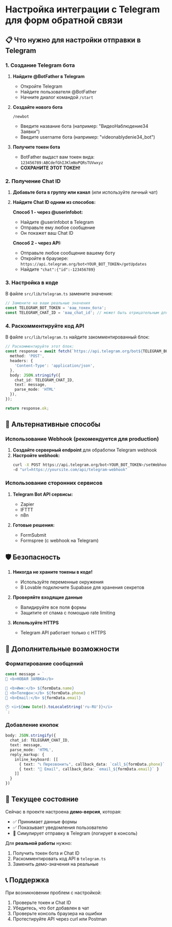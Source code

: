 # Настройка интеграции с Telegram для форм обратной связи

## 📋 Что нужно для настройки отправки в Telegram

### 1. Создание Telegram бота

1. **Найдите @BotFather в Telegram**
   - Откройте Telegram
   - Найдите пользователя @BotFather
   - Начните диалог командой `/start`

2. **Создайте нового бота**
   ```
   /newbot
   ```
   - Введите название бота (например: "ВидеоНаблюдение34 Заявки")
   - Введите username бота (например: "videonablydenie34_bot")

3. **Получите токен бота**
   - BotFather выдаст вам токен вида: `123456789:ABCdefGhIJKlmNoPQRsTUVwxyz`
   - **СОХРАНИТЕ ЭТОТ ТОКЕН!**

### 2. Получение Chat ID

1. **Добавьте бота в группу или канал** (или используйте личный чат)

2. **Найдите Chat ID одним из способов:**

   **Способ 1 - через @userinfobot:**
   - Найдите @userinfobot в Telegram
   - Отправьте ему любое сообщение
   - Он покажет ваш Chat ID

   **Способ 2 - через API:**
   - Отправьте любое сообщение вашему боту
   - Откройте в браузере: `https://api.telegram.org/bot<YOUR_BOT_TOKEN>/getUpdates`
   - Найдите `"chat":{"id":-123456789}`

### 3. Настройка в коде

В файле `src/lib/telegram.ts` замените значения:

```typescript
// Замените на ваши реальные значения
const TELEGRAM_BOT_TOKEN = 'ваш_токен_бота';
const TELEGRAM_CHAT_ID = 'ваш_chat_id'; // может быть отрицательным для групп
```

### 4. Раскомментируйте код API

В файле `src/lib/telegram.ts` найдите закомментированный блок:

```typescript
// Раскомментируйте этот блок:
const response = await fetch(`https://api.telegram.org/bot${TELEGRAM_BOT_TOKEN}/sendMessage`, {
  method: 'POST',
  headers: {
    'Content-Type': 'application/json',
  },
  body: JSON.stringify({
    chat_id: TELEGRAM_CHAT_ID,
    text: message,
    parse_mode: 'HTML'
  }),
});

return response.ok;
```

## 🔧 Альтернативные способы

### Использование Webhook (рекомендуется для production)

1. **Создайте серверный endpoint** для обработки Telegram webhook
2. **Настройте webhook:**
   ```bash
   curl -X POST https://api.telegram.org/bot<YOUR_BOT_TOKEN>/setWebhook \
   -d "url=https://yoursite.com/api/telegram-webhook"
   ```

### Использование сторонних сервисов

1. **Telegram Bot API сервисы:**
   - Zapier
   - IFTTT
   - n8n

2. **Готовые решения:**
   - FormSubmit
   - Formspree (с webhook на Telegram)

## 🛡️ Безопасность

1. **Никогда не храните токены в коде!**
   - Используйте переменные окружения
   - В Lovable подключите Supabase для хранения секретов

2. **Проверяйте входящие данные**
   - Валидируйте все поля формы
   - Защитите от спама с помощью rate limiting

3. **Используйте HTTPS**
   - Telegram API работает только с HTTPS

## 📱 Дополнительные возможности

### Форматирование сообщений

```typescript
const message = `
🔔 <b>НОВАЯ ЗАЯВКА</b>

👤 <b>Имя:</b> ${formData.name}
📱 <b>Телефон:</b> ${formData.phone}
📧 <b>Email:</b> ${formData.email}

🕐 <i>${new Date().toLocaleString('ru-RU')}</i>
`;
```

### Добавление кнопок

```typescript
body: JSON.stringify({
  chat_id: TELEGRAM_CHAT_ID,
  text: message,
  parse_mode: 'HTML',
  reply_markup: {
    inline_keyboard: [[
      { text: "📞 Перезвонить", callback_data: `call_${formData.phone}` },
      { text: "📧 Email", callback_data: `email_${formData.email}` }
    ]]
  }
})
```

## 🔄 Текущее состояние

Сейчас в проекте настроена **демо-версия**, которая:
- ✅ Принимает данные формы
- ✅ Показывает уведомления пользователю  
- 🔄 Симулирует отправку в Telegram (логирует в консоль)

Для **реальной работы** нужно:
1. Получить токен бота и Chat ID
2. Раскомментировать код API в `telegram.ts`
3. Заменить демо-значения на реальные

## 📞 Поддержка

При возникновении проблем с настройкой:
1. Проверьте токен и Chat ID
2. Убедитесь, что бот добавлен в чат
3. Проверьте консоль браузера на ошибки
4. Протестируйте API через curl или Postman